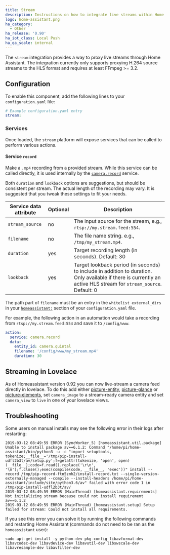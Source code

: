 ```yaml
---
title: Stream
description: Instructions on how to integrate live streams within Home Assistant.
logo: home-assistant.png
ha_category:
  - Other
ha_release: '0.90'
ha_iot_class: Local Push
ha_qa_scale: internal
---
```


The `stream` integration provides a way to proxy live streams through Home Assistant. The integration currently only supports proxying H.264 source streams to the HLS format and requires at least FFmpeg >= 3.2.

## Configuration

To enable this component, add the following lines to your `configuration.yaml` file:

```yaml
# Example configuration.yaml entry
stream:
```

### Services

Once loaded, the `stream` platform will expose services that can be called to perform various actions.

#### Service `record`

Make a `.mp4` recording from a provided stream.  While this service can be called directly, it is used internally by the [`camera.record`](/integrations/camera#service-record) service.

Both `duration` and `lookback` options are suggestions, but should be consistent per stream.  The actual length of the recording may vary. It is suggested that you tweak these settings to fit your needs.

| Service data attribute | Optional | Description |
| ---------------------- | -------- | ----------- |
| `stream_source`        |      no  | The input source for the stream, e.g., `rtsp://my.stream.feed:554`. |
| `filename`             |      no  | The file name string. e.g., `/tmp/my_stream.mp4`. |
| `duration`             |      yes | Target recording length (in seconds). Default: 30 |
| `lookback`             |      yes | Target lookback period (in seconds) to include in addition to duration.  Only available if there is currently an active HLS stream for `stream_source`. Default: 0 |

The path part of `filename` must be an entry in the `whitelist_external_dirs` in your [`homeassistant:`](/docs/configuration/basic/) section of your `configuration.yaml` file.

For example, the following action in an automation would take a recording from `rtsp://my.stream.feed:554` and save it to `/config/www`.

```yaml
action:
  service: camera.record
  data:
    entity_id: camera.quintal
    filename: '/config/www/my_stream.mp4'
    duration: 30
```

## Streaming in Lovelace

As of Homeassistant version 0.92 you can now live-stream a camera feed directly in lovelace.
To do this add either [picture-entity](/lovelace/picture-entity/), [picture-glance](/lovelace/picture-glance/) or [picture-elements](/lovelace/picture-elements/), set `camera_image` to a stream-ready camera entity and set `camera_view` to `live` in one of your lovelace views.

## Troubleshooting

Some users on manual installs may see the following error in their logs after restarting:

```text
2019-03-12 08:49:59 ERROR (SyncWorker_5) [homeassistant.util.package] Unable to install package av==6.1.2: Command "/home/pi/home-assistant/bin/python3 -u -c "import setuptools, tokenize;__file__='/tmp/pip-install-udfl2b3t/av/setup.py';f=getattr(tokenize, 'open', open)(__file__);code=f.read().replace('\r\n', '\n');f.close();exec(compile(code, __file__, 'exec'))" install --record /tmp/pip-record-ftn5zmh2/install-record.txt --single-version-externally-managed --compile --install-headers /home/pi/home-assistant/include/site/python3.6/av" failed with error code 1 in /tmp/pip-install-udfl2b3t/av/
2019-03-12 08:49:59 ERROR (MainThread) [homeassistant.requirements] Not initializing stream because could not install requirement av==6.1.2
2019-03-12 08:49:59 ERROR (MainThread) [homeassistant.setup] Setup failed for stream: Could not install all requirements.
```

If you see this error you can solve it by running the following commands and restarting Home Assistant (commands do not need to be ran as the `homeassistant` user):

```text
sudo apt-get install -y python-dev pkg-config libavformat-dev libavcodec-dev libavdevice-dev libavutil-dev libswscale-dev libavresample-dev libavfilter-dev
```
